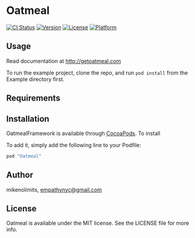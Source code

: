# Oatmeal

[![CI Status](http://img.shields.io/travis/mikenolimits/Oatmeal.svg?style=flat)](https://travis-ci.org/mikenolimits/Oatmeal)
[![Version](https://img.shields.io/cocoapods/v/Oatmeal.svg?style=flat)](http://cocoapods.org/pods/Oatmeal)
[![License](https://img.shields.io/cocoapods/l/Oatmeal.svg?style=flat)](http://cocoapods.org/pods/Oatmeal)
[![Platform](https://img.shields.io/cocoapods/p/Oatmeal.svg?style=flat)](http://cocoapods.org/pods/Oatmeal)

## Usage

Read documentation at http://getoatmeal.com

To run the example project, clone the repo, and run `pod install` from the Example directory first.

## Requirements

## Installation

OatmealFramework is available through [CocoaPods](http://cocoapods.org). To install

To add it, simply add the following line to your Podfile:

```ruby
pod "Oatmeal"
```

## Author

mikenolimits, empathynyc@gmail.com

## License

Oatmeal is available under the MIT license. See the LICENSE file for more info.

